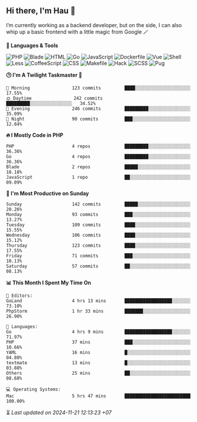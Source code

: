 ## Hi there, I'm Hau 👋
I’m currently working as a backend developer, but on the side, I can also whip up a basic frontend with a little magic from Google 🪄

<!--START_SECTION:readme-stats-->
**💬 Languages & Tools**

![PHP](https://img.shields.io/badge/PHP-56.88%25-4F5D95?&logo=PHP&labelColor=151b23)
![Blade](https://img.shields.io/badge/Blade-34.00%25-f7523f?&logo=Blade&labelColor=151b23)
![HTML](https://img.shields.io/badge/HTML-05.41%25-e34c26?&logo=HTML&labelColor=151b23)
![Go](https://img.shields.io/badge/Go-01.27%25-00ADD8?&logo=Go&labelColor=151b23)
![JavaScript](https://img.shields.io/badge/JavaScript-01.09%25-f1e05a?&logo=JavaScript&labelColor=151b23)
![Dockerfile](https://img.shields.io/badge/Dockerfile-00.60%25-384d54?&logo=Dockerfile&labelColor=151b23)
![Vue](https://img.shields.io/badge/Vue-00.23%25-41b883?&logo=Vue&labelColor=151b23)
![Shell](https://img.shields.io/badge/Shell-00.19%25-89e051?&logo=Shell&labelColor=151b23)
![Less](https://img.shields.io/badge/Less-00.13%25-1d365d?&logo=Less&labelColor=151b23)
![CoffeeScript](https://img.shields.io/badge/CoffeeScript-00.12%25-244776?&logo=CoffeeScript&labelColor=151b23)
![CSS](https://img.shields.io/badge/CSS-00.05%25-563d7c?&logo=CSS&labelColor=151b23)
![Makefile](https://img.shields.io/badge/Makefile-00.01%25-427819?&logo=Makefile&labelColor=151b23)
![Hack](https://img.shields.io/badge/Hack-00.01%25-878787?&logo=Hack&labelColor=151b23)
![SCSS](https://img.shields.io/badge/SCSS-00.00%25-c6538c?&logo=SCSS&labelColor=151b23)
![Pug](https://img.shields.io/badge/Pug-00.00%25-a86454?&logo=Pug&labelColor=151b23)


**🕒 I'm A Twilight Taskmaster 🌆**

```text
🌅 Morning                123 commits         ████░░░░░░░░░░░░░░░░░░░░░   17.55%
🌞 Daytime                242 commits         █████████░░░░░░░░░░░░░░░░   34.52%
🌆 Evening                246 commits         █████████░░░░░░░░░░░░░░░░   35.09%
🌙 Night                  90 commits          ███░░░░░░░░░░░░░░░░░░░░░░   12.84%
```

**🔥 I Mostly Code in PHP**

```text
PHP                      4 repos             █████████░░░░░░░░░░░░░░░░   36.36%
Go                       4 repos             █████████░░░░░░░░░░░░░░░░   36.36%
Blade                    2 repos             █████░░░░░░░░░░░░░░░░░░░░   18.18%
JavaScript               1 repo              ██░░░░░░░░░░░░░░░░░░░░░░░   09.09%
```

**📅 I'm Most Productive on Sunday**

```text
Sunday                   142 commits         █████░░░░░░░░░░░░░░░░░░░░   20.26%
Monday                   93 commits          ███░░░░░░░░░░░░░░░░░░░░░░   13.27%
Tuesday                  109 commits         ████░░░░░░░░░░░░░░░░░░░░░   15.55%
Wednesday                106 commits         ████░░░░░░░░░░░░░░░░░░░░░   15.12%
Thursday                 123 commits         ████░░░░░░░░░░░░░░░░░░░░░   17.55%
Friday                   71 commits          ███░░░░░░░░░░░░░░░░░░░░░░   10.13%
Saturday                 57 commits          ██░░░░░░░░░░░░░░░░░░░░░░░   08.13%
```

**📊 This Month I Spent My Time On**

```text
📝 Editors:
GoLand                   4 hrs 13 mins       ██████████████████░░░░░░░   73.10%
PhpStorm                 1 hr 33 mins        ███████░░░░░░░░░░░░░░░░░░   26.90%

💬 Languages:
Go                       4 hrs 9 mins        ██████████████████░░░░░░░   71.97%
PHP                      37 mins             ███░░░░░░░░░░░░░░░░░░░░░░   10.66%
YAML                     16 mins             █░░░░░░░░░░░░░░░░░░░░░░░░   04.80%
textmate                 13 mins             █░░░░░░░░░░░░░░░░░░░░░░░░   03.88%
Others                   25 mins             ██░░░░░░░░░░░░░░░░░░░░░░░   08.68%

💻 Operating Systems:
Mac                      5 hrs 47 mins       █████████████████████████   100.00%
```



⏳ *Last updated on 2024-11-21 12:13:23 +07*
<!--END_SECTION:readme-stats-->
